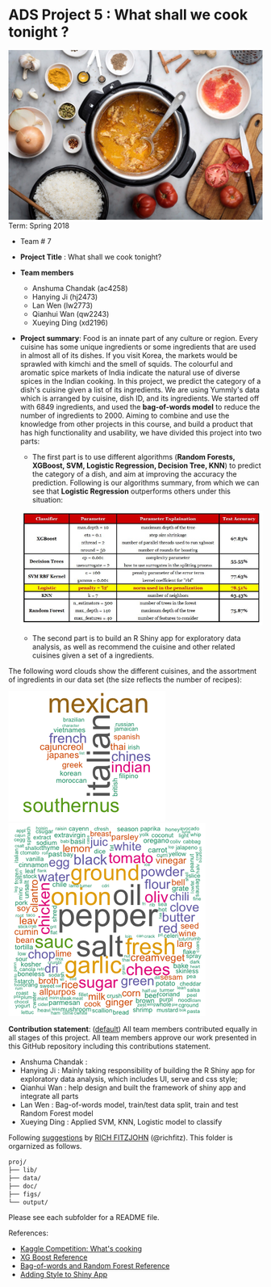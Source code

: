 # ADS Project 5 : What shall we cook tonight ?
![image](figs/cooking.jpg)
Term: Spring 2018

+ Team # 7
+ **Project Title** : What shall we cook tonight? 
+ **Team members**
	+ Anshuma Chandak (ac4258)
	+ Hanying Ji (hj2473)
	+ Lan Wen (lw2773)
	+ Qianhui Wan (qw2243)
	+ Xueying Ding (xd2196)

 
+ **Project summary**: Food is an innate part of any culture or region. Every cuisine has some unique ingredients or some ingredients that are used in almost all of its dishes. If you visit Korea, the markets would be sprawled with kimchi and the smell of squids. The colourful and aromatic spice markets of India indicate the natural use of diverse spices in the Indian cooking. In this project, we predict the category of a dish's cuisine given a list of its ingredients. We are using Yummly's data which is arranged by cuisine, dish ID, and its ingredients. We started off with 6849 ingredients, and used the **bag-of-words model** to reduce the number of ingredients to 2000. Aiming to combine and use the knowledge from other projects in this course, and build a product that has high functionality and usability, we have divided this project into two parts:
	+ The first part is to use different algorithms (**Random Forests, XGBoost, SVM, Logistic Regression, Decision Tree, KNN**) to predict the category of a dish, and aim at improving the accuracy the prediction. Following is our algorithms summary, from which we can see that **Logistic Regression** outperforms others under this situation:
	
	![image](figs/Algorithms_Summary.JPG)
	
	+ The second part is to build an R Shiny app for exploratory data analysis, as well as recommend the cuisine and other related cuisines given a set of a ingredients.

The following word clouds show the different cuisines, and the assortment of ingredients in our data set (the size reflects the number of recipes): 

![image](figs/Rplot.png)  ![image](figs/ingredients.png)

	
**Contribution statement**: ([default](doc/a_note_on_contributions.md)) All team members contributed equally in all stages of this project. All team members approve our work presented in this GitHub repository including this contributions statement. 

+ Anshuma Chandak :
+ Hanying Ji : Mainly taking responsibility of building the R Shiny app for exploratory data analysis, which includes UI, serve and css style;
+ Qianhui Wan : help design and built the framework of shiny app and integrate all parts 
+ Lan Wen : Bag-of-words model, train/test data split, train and test Random Forest model
+ Xueying Ding : Applied SVM, KNN, Logistic model to classify

Following [suggestions](http://nicercode.github.io/blog/2013-04-05-projects/) by [RICH FITZJOHN](http://nicercode.github.io/about/#Team) (@richfitz). This folder is orgarnized as follows.

```
proj/
├── lib/
├── data/
├── doc/
├── figs/
└── output/
```

Please see each subfolder for a README file.



References:
+ [Kaggle Competition: What's cooking](https://www.kaggle.com/c/whats-cooking)
+ [XG Boost Reference](https://rpubs.com/mharris/multiclass_xgboost)
+ [Bag-of-words and Random Forest Reference](https://www.kaggle.com/normallydistrbuted/simple-bag-of-words-with-rf)
+ [Adding Style to Shiny App](http://bambooanalytics.co/blogs/howTo/shinystyle.html)
